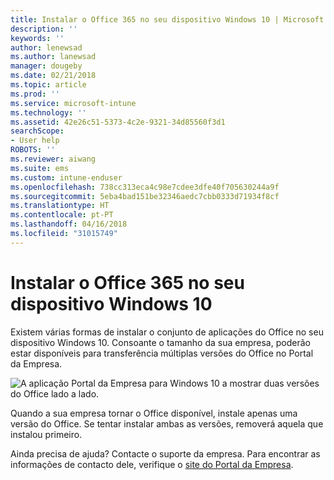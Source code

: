 ```yaml
---
title: Instalar o Office 365 no seu dispositivo Windows 10 | Microsoft Docs
description: ''
keywords: ''
author: lenewsad
ms.author: lanewsad
manager: dougeby
ms.date: 02/21/2018
ms.topic: article
ms.prod: ''
ms.service: microsoft-intune
ms.technology: ''
ms.assetid: 42e26c51-5373-4c2e-9321-34d85560f3d1
searchScope:
- User help
ROBOTS: ''
ms.reviewer: aiwang
ms.suite: ems
ms.custom: intune-enduser
ms.openlocfilehash: 738cc313eca4c98e7cdee3dfe40f705630244a9f
ms.sourcegitcommit: 5eba4bad151be32346aedc7cbb0333d71934f8cf
ms.translationtype: HT
ms.contentlocale: pt-PT
ms.lasthandoff: 04/16/2018
ms.locfileid: "31015749"
---
```

# <a name="installing-office-365-on-your-windows-10-device"></a>Instalar o Office 365 no seu dispositivo Windows 10

Existem várias formas de instalar o conjunto de aplicações do Office no seu dispositivo Windows 10. Consoante o tamanho da sua empresa, poderão estar disponíveis para transferência múltiplas versões do Office no Portal da Empresa.

![A aplicação Portal da Empresa para Windows 10 a mostrar duas versões do Office lado a lado.](./media/multiple-office-installs-cp-win10.png)

Quando a sua empresa tornar o Office disponível, instale apenas uma versão do Office. Se tentar instalar ambas as versões, removerá aquela que instalou primeiro.

Ainda precisa de ajuda? Contacte o suporte da empresa. Para encontrar as informações de contacto dele, verifique o [site do Portal da Empresa](https://portal.manage.microsoft.com#HelpDeskDialog).
